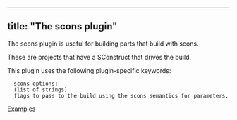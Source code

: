
---
title: "The scons plugin"
---

The scons plugin is useful for building parts that build with scons.

These are projects that have a SConstruct that drives the build.

This plugin uses the following plugin-specific keywords:

    - scons-options:
      (list of strings)
      flags to pass to the build using the scons semantics for parameters.

[Examples](https://github.com/search?o=desc&q=filename%3Asnapcraft.yaml+%22plugin%3A+scons%22+&s=indexed&type=Code&utf8=%E2%9C%93)
